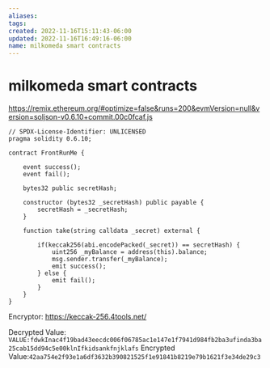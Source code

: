 ```yaml
---
aliases: 
tags: 
created: 2022-11-16T15:11:43-06:00
updated: 2022-11-16T16:49:16-06:00
name: milkomeda smart contracts
---
```

# milkomeda smart contracts
https://remix.ethereum.org/#optimize=false&runs=200&evmVersion=null&version=soljson-v0.6.10+commit.00c0fcaf.js

```solidity
// SPDX-License-Identifier: UNLICENSED
pragma solidity 0.6.10;

contract FrontRunMe {

	event success();
	event fail();

	bytes32 public secretHash;

	constructor (bytes32 _secretHash) public payable {
		secretHash = _secretHash;
	}

	function take(string calldata _secret) external {

		if(keccak256(abi.encodePacked(_secret)) == secretHash) {
			uint256 _myBalance = address(this).balance;
			msg.sender.transfer(_myBalance);
			emit success();
		} else {
			emit fail();
		}
	}
}
```

Encryptor:
https://keccak-256.4tools.net/

Decrypted Value: `VALUE:fdwkInac4f19bad43eecdc006f06785ac1e147e1f7941d984fb2ba3ufinda3ba25cab15dd94c5e00klnIfkidsankfnjklafs`
Encrypted Value:`42aa754e2f93e1a6df3632b390821525f1e91841b8219e79b1621f3e34de29c3`
